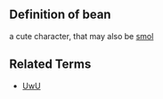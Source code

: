 ## Definition of bean

a cute character, that may also be [smol](./smol)

## Related Terms

- [UwU](./UwU)
